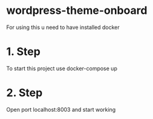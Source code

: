# wordpress-theme-onboard
For using this u need to have installed docker


# 1. Step
To start this project use docker-compose up

# 2. Step 
Open port localhost:8003 and start working 
